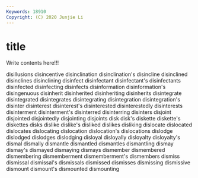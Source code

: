 ```yaml
---
Keywords: 18910
Copyright: (C) 2020 Junjie Li
---
```


# title

Write contents here!!!

disillusions 
disincentive 
disinclination 
disinclination's 
disincline 
disinclined 
disinclines
disinclining 
disinfect 
disinfectant 
disinfectant's 
disinfectants 
disinfected 
disinfecting 
disinfects 
disinformation 
disinformation's
disingenuous 
disinherit 
disinherited 
disinheriting 
disinherits 
disintegrate 
disintegrated 
disintegrates 
disintegrating 
disintegration
disintegration's 
disinter 
disinterest 
disinterest's 
disinterested 
disinterestedly 
disinterests 
disinterment 
disinterment's 
disinterred
disinterring 
disinters 
disjoint 
disjointed 
disjointedly 
disjointing 
disjoints 
disk 
disk's 
diskette
diskette's 
diskettes 
disks 
dislike 
dislike's 
disliked 
dislikes 
disliking 
dislocate 
dislocated
dislocates 
dislocating 
dislocation 
dislocation's 
dislocations 
dislodge 
dislodged 
dislodges 
dislodging 
disloyal
disloyally 
disloyalty 
disloyalty's 
dismal 
dismally 
dismantle 
dismantled 
dismantles 
dismantling 
dismay
dismay's 
dismayed 
dismaying 
dismays 
dismember 
dismembered 
dismembering 
dismemberment 
dismemberment's 
dismembers
dismiss 
dismissal 
dismissal's 
dismissals 
dismissed 
dismisses 
dismissing 
dismissive 
dismount 
dismount's
dismounted 
dismounting 
